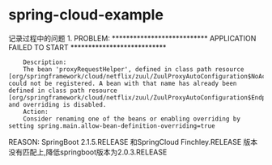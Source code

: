 # spring-cloud-example
记录过程中的问题
1.
PROBLEM:
        ***************************
        APPLICATION FAILED TO START
        ***************************

        Description:
        The bean 'proxyRequestHelper', defined in class path resource [org/springframework/cloud/netflix/zuul/ZuulProxyAutoConfiguration$NoActuatorConfiguration.class], could not be registered. A bean with that name has already been defined in class path resource [org/springframework/cloud/netflix/zuul/ZuulProxyAutoConfiguration$EndpointConfiguration.class] and overriding is disabled.
        Action:
        Consider renaming one of the beans or enabling overriding by setting spring.main.allow-bean-definition-overriding=true
REASON:
        SpringBoot 2.1.5.RELEASE 和SpringCloud Finchley.RELEASE 版本没有匹配上,降低springboot版本为2.0.3.RELEASE
        
      
